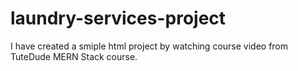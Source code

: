 # laundry-services-project
I have created a smiple html project by watching course video from TuteDude MERN Stack course.
